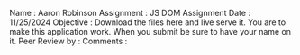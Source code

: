 Name : Aaron Robinson
Assignment : JS DOM Assignment 
Date : 11/25/2024
Objective : Download the files here and live serve it. You are to make this application work. When you submit be sure to have your name on it.
Peer Review by : 
Comments : 